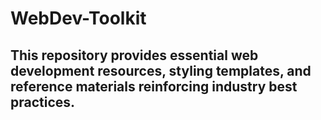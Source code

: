 # WebDev-Toolkit

## This repository provides essential web development resources, styling templates, and reference materials reinforcing industry best practices.
